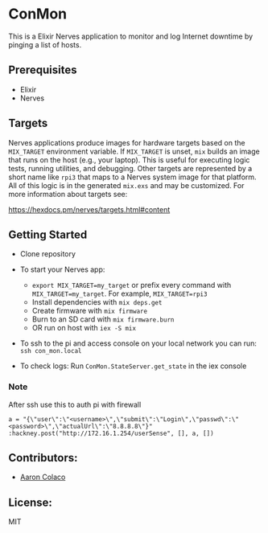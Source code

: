 # ConMon

This is a Elixir Nerves application to monitor and log Internet downtime by pinging a list of hosts.

## Prerequisites
- Elixir
- Nerves

## Targets

Nerves applications produce images for hardware targets based on the
`MIX_TARGET` environment variable. If `MIX_TARGET` is unset, `mix` builds an
image that runs on the host (e.g., your laptop). This is useful for executing
logic tests, running utilities, and debugging. Other targets are represented by
a short name like `rpi3` that maps to a Nerves system image for that platform.
All of this logic is in the generated `mix.exs` and may be customized. For more
information about targets see:

https://hexdocs.pm/nerves/targets.html#content

## Getting Started
- Clone repository

- To start your Nerves app:
  * `export MIX_TARGET=my_target` or prefix every command with
    `MIX_TARGET=my_target`. For example, `MIX_TARGET=rpi3`
  * Install dependencies with `mix deps.get`
  * Create firmware with `mix firmware`
  * Burn to an SD card with `mix firmware.burn`
  * OR run on host with `iex -S mix`

- To ssh to the pi and access console on your local network you can run: `ssh con_mon.local`
- To check logs: Run `ConMon.StateServer.get_state` in the iex console


### Note
After ssh use this to auth pi with firewall
```
a = "{\"user\":\"<username>\",\"submit\":\"Login\",\"passwd\":\"<password>\",\"actualUrl\":\"8.8.8.8\"}"
:hackney.post("http://172.16.1.254/userSense", [], a, [])
```

## Contributors:
- [Aaron Colaco](http://aaroncolaco.com)

## License:
MIT